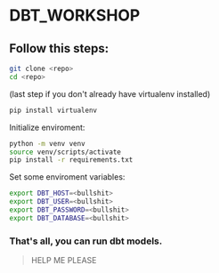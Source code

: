 # DBT_WORKSHOP
## Follow this steps:
```sh 
git clone <repo>
cd <repo>
```
(last step if you don't already have virtualenv installed)
```sh
pip install virtualenv
```
Initialize enviroment:
```sh
python -m venv venv
source venv/scripts/activate
pip install -r requirements.txt
```
Set some enviroment variables:
```sh
export DBT_HOST=<bullshit>
export DBT_USER=<bullshit>
export DBT_PASSWORD=<bullshit>
export DBT_DATABASE=<bullshit>
```
### That's all, you can run dbt models.

> HELP ME PLEASE